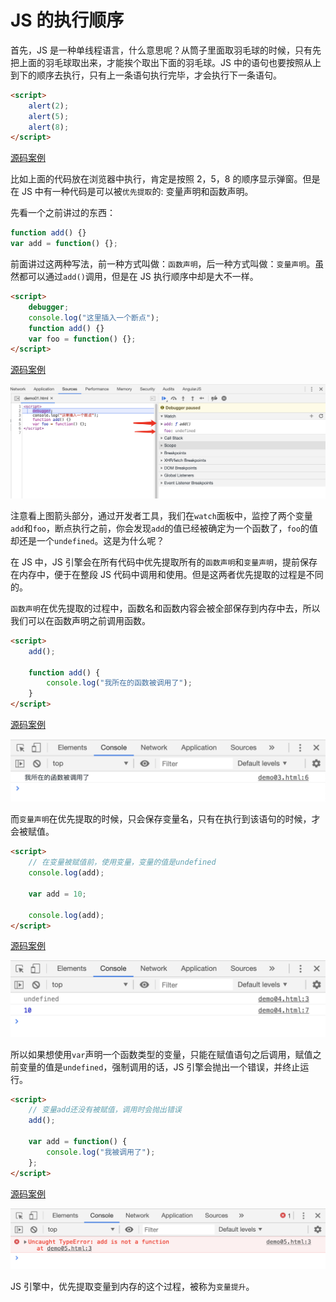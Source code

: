 # JS 的执行顺序

首先，JS 是一种单线程语言，什么意思呢？从筒子里面取羽毛球的时候，只有先把上面的羽毛球取出来，才能挨个取出下面的羽毛球。JS 中的语句也要按照从上到下的顺序去执行，只有上一条语句执行完毕，才会执行下一条语句。

```html
<script>
    alert(2);
    alert(5);
    alert(8);
</script>
```

[源码案例](./demo/demo01.html)

比如上面的代码放在浏览器中执行，肯定是按照 2，5，8 的顺序显示弹窗。但是在 JS 中有一种代码是可以被`优先提取`的: 变量声明和函数声明。

先看一个之前讲过的东西：

```js
function add() {}
var add = function() {};
```

前面讲过这两种写法，前一种方式叫做：`函数声明`，后一种方式叫做：`变量声明`。虽然都可以通过`add()`调用，但是在 JS 执行顺序中却是大不一样。

```html
<script>
    debugger;
    console.log("这里插入一个断点");
    function add() {}
    var foo = function() {};
</script>
```

[源码案例](./demo/demo02.html)

![](./images/02.png)

注意看上图箭头部分，通过开发者工具，我们在`watch`面板中，监控了两个变量`add`和`foo`，断点执行之前，你会发现`add`的值已经被确定为一个函数了，`foo`的值却还是一个`undefined`。这是为什么呢？

在 JS 中，JS 引擎会在所有代码中优先提取所有的`函数声明`和`变量声明`，提前保存在内存中，便于在整段 JS 代码中调用和使用。但是这两者优先提取的过程是不同的。

`函数声明`在优先提取的过程中，函数名和函数内容会被全部保存到内存中去，所以我们可以在函数声明之前调用函数。

```html
<script>
    add();

    function add() {
        console.log("我所在的函数被调用了");
    }
</script>
```

[源码案例](./demo/demo03.html)

![](./images/03.png)

而`变量声明`在优先提取的时候，只会保存变量名，只有在执行到该语句的时候，才会被赋值。

```html
<script>
    // 在变量被赋值前，使用变量，变量的值是undefined
    console.log(add);

    var add = 10;

    console.log(add);
</script>
```

[源码案例](./demo/demo04.html)

![](./images/04.png)

所以如果想使用`var`声明一个函数类型的变量，只能在赋值语句之后调用，赋值之前变量的值是`undefined`，强制调用的话，JS 引擎会抛出一个错误，并终止运行。

```html
<script>
    // 变量add还没有被赋值，调用时会抛出错误
    add();

    var add = function() {
        console.log("我被调用了");
    };
</script>
```

[源码案例](./demo/demo05.html)

![](./images/05.png)

JS 引擎中，优先提取变量到内存的这个过程，被称为`变量提升`。
